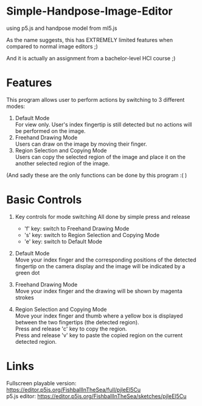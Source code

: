 # Simple-Handpose-Image-Editor
using p5.js and handpose model from ml5.js

As the name suggests, this has EXTREMELY limited features when compared to normal image editors ;)

And it is actually an assignment from a bachelor-level HCI course ;) 

# Features
This program allows user to perform actions by switching to 3 different modes:
1. Default Mode
   <br>For view only. User's index fingertip is still detected but no actions will be performed on the image.
2. Freehand Drawing Mode
   <br>Users can draw on the image by moving their finger.
3. Region Selection and Copying Mode
   <br>Users can copy the selected region of the image and place it on the another selected region of the image.

(And sadly these are the only functions can be done by this program :( )

# Basic Controls
1. Key controls for mode switching
   All done by simple press and release
   - 'f' key: switch to Freehand Drawing Mode
   - 's' key: switch to Region Selection and Copying Mode
   - 'e' key: switch to Default Mode
     
2. Default Mode
   <br>Move your index finger and the corresponding positions of the detected fingertip on the camera display and the image will be indicated by a green dot

3. Freehand Drawing Mode
   <br>Move your index finger and the drawing will be shown by magenta strokes

4. Region Selection and Copying Mode
   <br>Move your index finger and thumb where a yellow box is displayed between the two fingertips (the detected region).
   <br>Press and release 'c' key to copy the region.
   <br>Press and release 'v' key to paste the copied region on the current detected region.

# Links
Fullscreen playable version: https://editor.p5js.org/FishballInTheSea/full/pjIeEl5Cu <br>
p5.js editor: https://editor.p5js.org/FishballInTheSea/sketches/pjIeEl5Cu

